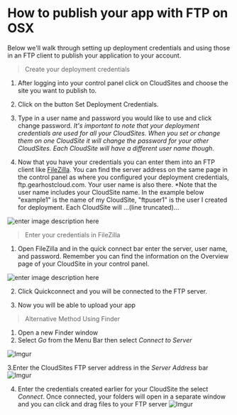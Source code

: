 How to publish your app with FTP on OSX
==================

Below we'll walk through setting up deployment credentials and using those in an FTP client to publish your application to your account. 

>Create your deployment credentials 

 1. After logging into your control panel click on CloudSites and choose the site you want to publish to. 
 
 2. Click on the button Set Deployment Credentials.
 
 3. Type in a user name and password you would like to use and click change password. *It's important to note that your deployment credentials are used for all your CloudSites. When you set or change them on one CloudSite it will change the password for your other CloudSites. Each CloudSite will have a different user name though.* 
 
 4. Now that you have your credentials you can enter them into an FTP client like [FileZilla](https://filezilla-project.org/download.php?type=client). You can find the server address on the same page in the control panel as where you configured your deployment credentials, ftp.gearhostcloud.com. Your user name is also there. *Note that the user name includes your CloudSite name. In the example below "example1" is the name of my CloudSite, "ftpuser1" is the user I created for deployment. Each CloudSite will ...(line truncated)...
 
 ![enter image description here](http://i.imgur.com/G4ifdqG.png)


 
> Enter your credentials in FileZilla
 

 1. Open FileZilla and in the quick connect bar enter the server, user name, and password. Remember you can find the information on the Overview page of your CloudSite in your control panel.
 
 ![enter image description here](http://i.imgur.com/WSXYvMe.png)
 
 2. Click Quickconnect and you will be connected to the FTP server. 
 
 3. Now you will be able to upload your app

>Alternative Method Using Finder
>

 1. Open a new Finder window
 2. Select *Go* from the Menu Bar then select *Connect to Server*
 
  ![Imgur](http://i.imgur.com/1U9IuI4.png)

 3.Enter the CloudSites FTP server address in the *Server Address* bar
  ![Imgur](http://i.imgur.com/6wDwy4f.png)
  
 4. Enter the credentials created earlier for your CloudSite the select *Connect*. Once connected, your folders will open in a separate window and you can click and drag files to your FTP server
  ![Imgur](http://i.imgur.com/iNm0yPu.png)
